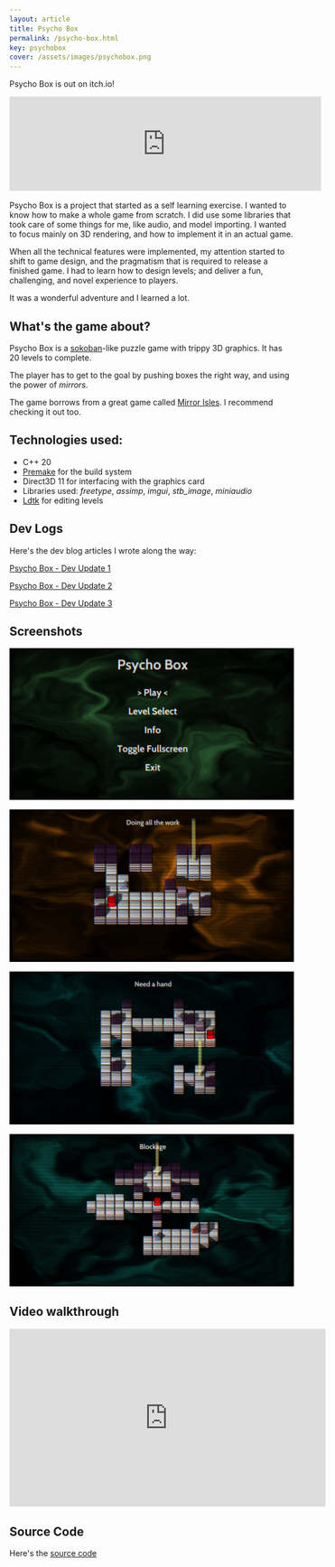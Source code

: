 ```yaml
---
layout: article
title: Psycho Box
permalink: /psycho-box.html
key: psychobox
cover: /assets/images/psychobox.png
---
```


Psycho Box is out on itch.io!

<iframe frameborder="0" src="https://itch.io/embed/2366585?dark=true" width="552" height="167"><a href="https://lucypero.itch.io/psycho-box">Psycho Box by Lucy</a></iframe>

Psycho Box is a project that started as a self learning exercise. I wanted to know how to make a whole game from scratch. I did use some libraries that took care of some things for me, like audio, and model importing. I wanted to focus mainly on 3D rendering, and how to implement it in an actual game. 

When all the technical features were implemented, my attention started to shift to game design, and the pragmatism that is required to release a finished game. I had to learn how to design levels; and deliver a fun, challenging, and novel experience to players.

It was a wonderful adventure and I learned a lot.

## What's the game about?

Psycho Box is a [sokoban](https://en.wikipedia.org/wiki/Sokoban)-like puzzle game with trippy 3D graphics. It has 20 levels to complete.

The player has to get to the goal by pushing boxes the right way, and using the power of *mirrors*.

The game borrows from a great game called [Mirror Isles](https://alan.draknek.org/games/puzzlescript/mirrors.php). I recommend checking it out too.

## Technologies used:

- C++ 20
- [Premake](https://premake.github.io/) for the build system
- Direct3D 11 for interfacing with the graphics card
- Libraries used: *freetype*, *assimp*, *imgui*, *stb_image*, *miniaudio*
- [Ldtk](https://ldtk.io/) for editing levels

## Dev Logs

Here's the dev blog articles I wrote along the way:

[Psycho Box - Dev Update 1](../blog/3d-game-update-1.html)

[Psycho Box - Dev Update 2](../blog/3d-game-update-2.html)

[Psycho Box - Dev Update 3](../blog/3d-game-update-3.html)

## Screenshots

![screenshot 4](../assets/images/psychobox-screenshot-4.png)

![screenshot 1](../assets/images/psychobox-screenshot-1.jpg)

![screenshot 2](../assets/images/psychobox-screenshot-2.jpg)

![screenshot 3](../assets/images/psychobox-screenshot-3.jpg)

## Video walkthrough

<iframe width="560" height="315" src="https://www.youtube.com/embed/3oYJ11osblE?si=Is_f9hXoj0Czw85v" title="YouTube video player" frameborder="0" allow="accelerometer; autoplay; clipboard-write; encrypted-media; gyroscope; picture-in-picture; web-share" allowfullscreen></iframe>

## Source Code

Here's the [source code](https://github.com/lucypero/psycho-box)
